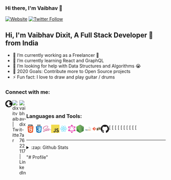 ### Hi there, I'm Vaibhav 👋

[![Website](https://img.shields.io/website?down_color=Red&down_message=Down&label=Webalar&style=for-the-badge&up_color=green&up_message=UP&url=https%3A%2F%2Fwebalar.in%2F)](https://webalar.in/)
[![Twitter Follow](https://img.shields.io/twitter/follow/dixitvaib?color=1DA1F2&logo=Twitter&style=for-the-badge)](https://twitter.com/dixitvaib)

##  Hi, I'm Vaibhav Dixit, A Full Stack Developer 🚀 from India

- 🔭 I’m currently working as a Freelancer 👨
- 🌱 I’m currently learning React and GraphQL
- 👯 I’m looking for help with Data Structures and Algorithms 😭
- 🥅 2020 Goals: Contribute more to Open Source projects
- ⚡ Fun fact: I love to draw and play guitar / drums

### Connect with me:

[<img align="left" alt="webalar.in" width="22px" src="https://raw.githubusercontent.com/iconic/open-iconic/master/svg/globe.svg" />][website]
[<img align="left" alt="dixitvaib | Twitter" width="22px" src="https://cdn.jsdelivr.net/npm/simple-icons@v3/icons/twitter.svg" />][twitter]
[<img align="left" alt="vaibhav-dixit-7a7622117 | LinkedIn" width="22px" src="https://cdn.jsdelivr.net/npm/simple-icons@v3/icons/linkedin.svg" />][linkedin]
<br />

### Languages and Tools:

[<img align="left" alt="HTML5" width="26px" src="https://raw.githubusercontent.com/github/explore/80688e429a7d4ef2fca1e82350fe8e3517d3494d/topics/html/html.png" />
[<img align="left" alt="CSS3" width="26px" src="https://raw.githubusercontent.com/github/explore/80688e429a7d4ef2fca1e82350fe8e3517d3494d/topics/css/css.png" />
[<img align="left" alt="Sass" width="26px" src="https://raw.githubusercontent.com/github/explore/80688e429a7d4ef2fca1e82350fe8e3517d3494d/topics/sass/sass.png" />
[<img align="left" alt="JavaScript" width="26px" src="https://raw.githubusercontent.com/github/explore/80688e429a7d4ef2fca1e82350fe8e3517d3494d/topics/javascript/javascript.png" />
[<img align="left" alt="React" width="26px" src="https://raw.githubusercontent.com/github/explore/80688e429a7d4ef2fca1e82350fe8e3517d3494d/topics/react/react.png" />
[<img align="left" alt="GraphQL" width="26px" src="https://raw.githubusercontent.com/github/explore/80688e429a7d4ef2fca1e82350fe8e3517d3494d/topics/graphql/graphql.png" />
[<img align="left" alt="Node.js" width="26px" src="https://raw.githubusercontent.com/github/explore/80688e429a7d4ef2fca1e82350fe8e3517d3494d/topics/nodejs/nodejs.png" />
[<img align="left" alt="MySQL" width="26px" src="https://raw.githubusercontent.com/github/explore/80688e429a7d4ef2fca1e82350fe8e3517d3494d/topics/mysql/mysql.png" />
[<img align="left" alt="Git" width="26px" src="https://raw.githubusercontent.com/github/explore/80688e429a7d4ef2fca1e82350fe8e3517d3494d/topics/git/git.png" />
[<img align="left" alt="GitHub" width="26px" src="https://raw.githubusercontent.com/github/explore/78df643247d429f6cc873026c0622819ad797942/topics/github/github.png" />
<br />
<br />

---

<details>
  <summary>:zap: Github Stats</summary>

  <img align="left" alt="vaibdix Github Stats" src="https://github-readme-stats.vercel.app/api?username=vaibdix&show_icons=true&hide_border=true" />

</details>

[website]: https://webalar.in/
[twitter]: https://twitter.com/dixitvaib
[linkedin]: https://www.linkedin.com/in/vaibhav-dixit-7a7622117
"# Profile" 
"# Profile" 
